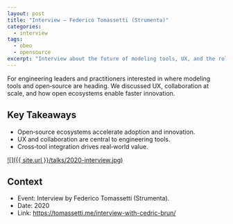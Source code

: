 ```yaml
---
layout: post
title: "Interview — Federico Tomassetti (Strumenta)"
categories:
  - interview
tags:
  - obeo
  - opensource
excerpt: "Interview about the future of modeling tools, UX, and the role of open‑source in engineering — who should care and why it matters."
---
```


For engineering leaders and practitioners interested in where modeling tools and open‑source are heading. We discussed UX, collaboration at scale, and how open ecosystems enable faster innovation.

## Key Takeaways
- Open‑source ecosystems accelerate adoption and innovation.
- UX and collaboration are central to engineering tools.
- Cross‑tool integration drives real‑world value.

[![]({{ site.url }}/talks/2020-interview.jpg)](https://tomassetti.me/interview-with-cedric-brun/)

## Context
- Event: Interview by Federico Tomassetti (Strumenta).
- Date: 2020
- Link: https://tomassetti.me/interview-with-cedric-brun/

